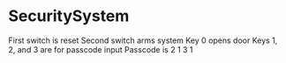 # SecuritySystem
First switch is reset
Second switch arms system
Key 0 opens door
Keys 1, 2, and 3 are for passcode input
  Passcode is 2 1 3 1
